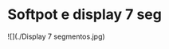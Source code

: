 
# Softpot e display 7 seg

![](./Display 7 segmentos.jpg)

  

<!--
By Alisson Cavalcante e Silva
23/09/2018
-->
